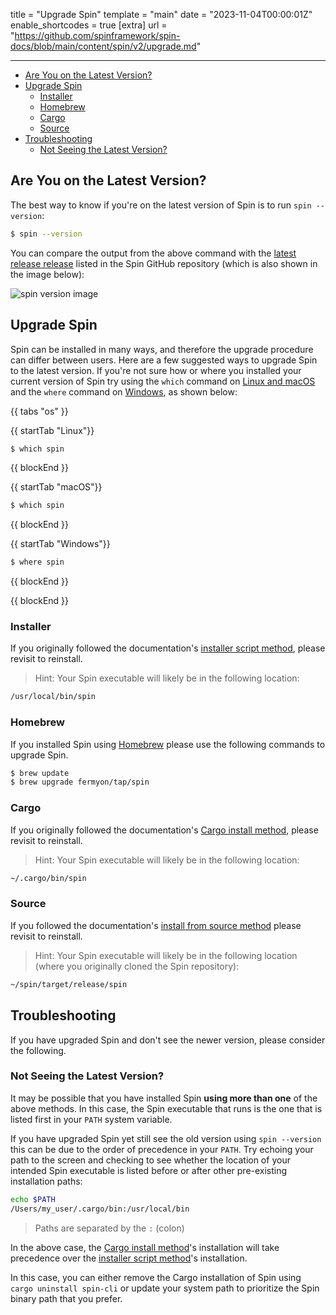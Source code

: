 title = "Upgrade Spin"
template = "main"
date = "2023-11-04T00:00:01Z"
enable_shortcodes = true
[extra]
url = "https://github.com/spinframework/spin-docs/blob/main/content/spin/v2/upgrade.md"

---
- [Are You on the Latest Version?](#are-you-on-the-latest-version)
- [Upgrade Spin](#upgrade-spin)
  - [Installer](#installer)
  - [Homebrew](#homebrew)
  - [Cargo](#cargo)
  - [Source](#source)
- [Troubleshooting](#troubleshooting)
  - [Not Seeing the Latest Version?](#not-seeing-the-latest-version)

## Are You on the Latest Version?

The best way to know if you're on the latest version of Spin is to run `spin --version`:

<!-- @selectiveCpy -->

```bash
$ spin --version
```

You can compare the output from the above command with the [latest release release](https://github.com/spinframework/spin/releases/latest) listed in the Spin GitHub repository (which is also shown in the image below):

![spin version image](https://img.shields.io/github/v/release/fermyon/spin)

## Upgrade Spin

Spin can be installed in many ways, and therefore the upgrade procedure can differ between users. Here are a few suggested ways to upgrade Spin to the latest version. If you're not sure how or where you installed your current version of Spin try using the `which` command on [Linux and macOS](https://linux.die.net/man/1/which) and the `where` command on [Windows](https://learn.microsoft.com/en-us/windows-server/administration/windows-commands/where), as shown below:

{{ tabs "os" }}

{{ startTab "Linux"}}

<!-- @selectiveCpy -->

```bash
$ which spin
```

{{ blockEnd }}

{{ startTab "macOS"}}

<!-- @selectiveCpy -->

```bash
$ which spin
```

{{ blockEnd }}

{{ startTab "Windows"}}

<!-- @selectiveCpy -->

```bash
$ where spin
```

{{ blockEnd }}

{{ blockEnd }}

### Installer 

If you originally followed the documentation's [installer script method](./install#installing-spin), please revisit to reinstall.

> Hint: Your Spin executable will likely be in the following location:

<!-- @nocpy -->

```bash
/usr/local/bin/spin
```

### Homebrew

If you installed Spin using [Homebrew](https://brew.sh/) please use the following commands to upgrade Spin.

<!-- @selectiveCpy -->

```bash
$ brew update
$ brew upgrade fermyon/tap/spin
```

### Cargo

If you originally followed the documentation's [Cargo install method](./install#using-cargo-to-install-spin), please revisit to reinstall.

> Hint: Your Spin executable will likely be in the following location:

<!-- @nocpy -->

```bash
~/.cargo/bin/spin
```

### Source

If you followed the documentation's [install from source method](./install#building-spin-from-source) please revisit to reinstall.

> Hint: Your Spin executable will likely be in the following location (where you originally cloned the Spin repository):

```bash
~/spin/target/release/spin
```

## Troubleshooting

If you have upgraded Spin and don't see the newer version, please consider the following.

### Not Seeing the Latest Version?

It may be possible that you have installed Spin **using more than one** of the above methods. In this case, the Spin executable that runs is the one that is listed first in your `PATH` system variable. 

If you have upgraded Spin yet still see the old version using `spin --version` this can be due to the order of precedence in your `PATH`. Try echoing your path to the screen and checking to see whether the location of your intended Spin executable is listed before or after other pre-existing installation paths:

```bash
echo $PATH
/Users/my_user/.cargo/bin:/usr/local/bin
```

> Paths are separated by the `:` (colon)

In the above case, the [Cargo install method](./install#using-cargo-to-install-spin)'s installation will take precedence over the [installer script method](./install#installing-spin)'s installation. 

In this case, you can either remove the Cargo installation of Spin using `cargo uninstall spin-cli` or update your system path to prioritize the Spin binary path that you prefer.
